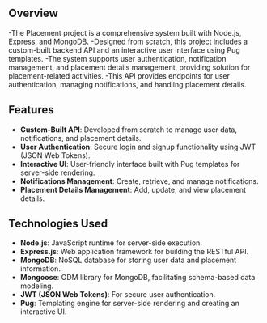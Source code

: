 

## Overview

-The Placement project is a comprehensive system built with Node.js, Express, and MongoDB. 
-Designed from scratch, this project includes a custom-built backend API and an interactive user interface using Pug templates.
-The system supports user authentication, notification management, and placement details management, providing solution for placement-related activities.
-This API provides endpoints for user authentication, managing notifications, and handling placement details.

## Features

- **Custom-Built API**: Developed from scratch to manage user data, notifications, and placement details.
- **User Authentication**: Secure login and signup functionality using JWT (JSON Web Tokens).
- **Interactive UI**: User-friendly interface built with Pug templates for server-side rendering.
- **Notifications Management**: Create, retrieve, and manage notifications.
- **Placement Details Management**: Add, update, and view placement details.

## Technologies Used

- **Node.js**: JavaScript runtime for server-side execution.
- **Express.js**: Web application framework for building the RESTful API.
- **MongoDB**: NoSQL database for storing user data and placement information.
- **Mongoose**: ODM library for MongoDB, facilitating schema-based data modeling.
- **JWT (JSON Web Tokens)**: For secure user authentication.
- **Pug**: Templating engine for server-side rendering and creating an interactive UI.
